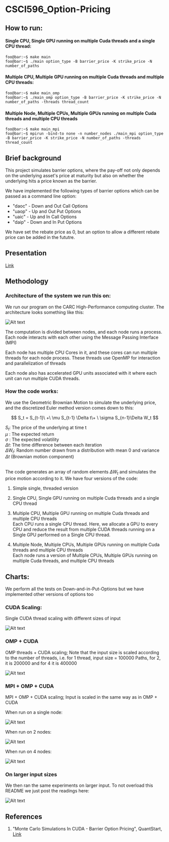 # CSCI596_Option-Pricing

## How to run:

#### Single CPU, Single GPU running on multiple Cuda threads and a single CPU thread:
```console
foo@bar:~$ make main
foo@bar:~$ ./main option_type -B barrier_price -K strike_price -N number_of_paths
```

#### Multiple CPU, Multiple GPU running on multiple Cuda threads and multiple CPU threads:
```console
foo@bar:~$ make main_omp
foo@bar:~$ ./main_omp option_type -B barrier_price -K strike_price -N number_of_paths -threads thread_count
```
#### Multiple Node, Multiple CPUs, Multiple GPUs running on multiple Cuda threads and multiple CPU threads
```console
foo@bar:~$ make main_mpi
foo@bar:~$ mpirun -bind-to none -n number_nodes ./main_mpi option_type -B barrier_price -K strike_price -N number_of_paths -threads thread_count
```
## Brief background

This project simulates barrier options, where the pay-off not only depends on the underlying asset's price at maturity but also on whether the underlying hits a price known as the barrier.

We have implemented the following types of barrier options which can be passed as a command line option:
<ul>
<li>"daoc" - Down and Out Call Options</li>
<li>"uaop" - Up and Out Put Options</li>
<li>"uaic" - Up and In Call Options</li>
<li>"daip" - Down and In Put Options</li>
</ul>

We have set the rebate price as 0, but an option to allow a different rebate price can be added in the fututre.

## Presentation
[Link](https://docs.google.com/presentation/d/1jKo4DxYR8iUAGKAsCCW4L0UDvdvlTYFz5IpUdjG1vR8/edit#slide=id.g2628c323073_0_54)


## Methodology

### Architecture of the system we run this on:
We run our program on the CARC High-Performance computing cluster.
The architecture looks something like this:

![Alt text](image.png)
<p>
The computation is divided between nodes, and each node runs a process.
Each node interacts with each other using the Message Passing Interface (MPI)
<p>
Each node has multiple CPU Cores in it, and these cores can run multiple threads for each node process. These threads use OpenMP for interaction and parallelization of threads
<p>
Each node also has accelerated GPU units associated with it where each unit can run multiple CUDA threads.


### How the code works:

We use the Geometric Brownian Motion to simulate the underlying price, and the discretized Euler method version comes down to this:

$$ S_t = S_{t-1}\ +\  \mu S_{t-1} \Delta t\+ \ \sigma  S_{n-1}\Delta W_t  $$

$S_t$: The price of the underlying at time t <br>
$\mu$ : The expected return <br>
$\sigma$ : The expected volatility<br>
$\Delta t$: The time difference between each iteration <br>
$\Delta W_t$: Random number drawn from a distribution with mean 0 and variance $\Delta t$ (Brownian motion component) <br>
<br>

The code generates an array of random elements $\Delta W_t$ and simulates the price motion according to it. 
We have four versions of the code:
<ol>
<li> <p>Simple single, threaded version
<li> <p>Single CPU, Single GPU running on multiple Cuda threads and a single CPU thread
<li><p> Multiple CPU, Multiple GPU running on multiple Cuda threads and multiple CPU threads
<br> Each CPU runs a single CPU thread. Here, we allocate a GPU to every CPU and reduce the result from multiple CUDA threads running on a Single GPU performed on a Single CPU thread.  
<li> <p> Multiple Node, Multiple CPUs, Multiple GPUs running on multiple Cuda threads and multiple CPU threads<br>
Each node runs a version of Multiple CPUs, Multiple GPUs running on multiple Cuda threads, and multiple CPU threads
</ol>

## Charts:
We perform all the tests on Down-and-in-Put-Options but we have implemented other versions of options too
### CUDA Scaling:
Single CUDA thread scaling with different sizes of input

![Alt text](<charts/Speed vs. Size (CUDA only).png>)

### OMP + CUDA
OMP threads + CUDA scaling; Note that the input size is scaled according to the number of threads, i.e. for 1 thread, input size = 100000 Paths, for 2, it is 200000 and for 4 it is 400000

![Alt text](<charts/Speed_Threads (OMP + CUDA) .png>)

### MPI + OMP + CUDA
MPI + OMP + CUDA scaling; Input is scaled in the same way as in OMP + CUDA

When run on a single node:

![Alt text](<charts/Speed_Threads on Single Node (MPI + OMP +CUDA).png>)

When run on 2 nodes:

![Alt text](<charts/Speed_Threads on 2 Nodes (MPI + OMP + CUDA).png>)

When run on 4 nodes:

![Alt text](<charts/Speed_Threads for 4 Nodes (MPI + OMP + CUDA).png>)

### On larger input sizes
We then ran the same experiments on larger input. To not overload this README we just post the readings here:

![Alt text](charts/table.png)

## References

1. "Monte Carlo Simulations In CUDA - Barrier Option Pricing",  QuantStart, [Link](https://www.quantstart.com/articles/Monte-Carlo-Simulations-In-CUDA-Barrier-Option-Pricing/) <br>
